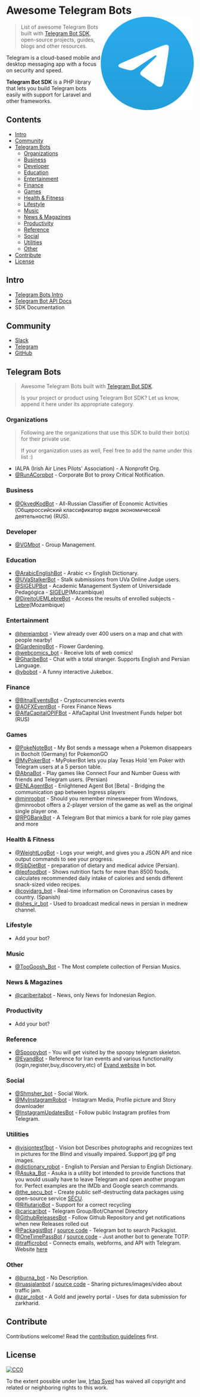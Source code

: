 # Awesome Telegram Bots [<img src="media/telegram-logo.svg" width="250" align="right" alt="Telegram">](https://www.telegram.org)

> List of awesome Telegram Bots built with [Telegram Bot SDK](https://github.com/telegram-bot-sdk/telegram-bot-sdk), open-source projects, guides, blogs and other resources.

Telegram is a cloud-based mobile and desktop messaging app with a focus on security and speed. 

**Telegram Bot SDK** is a PHP library that lets you build Telegram bots easily with support for Laravel and other frameworks.

## Contents

- [Intro](#intro)
- [Community](#community)
- [Telegram Bots](#telegram-bots)
  - [Organizations](#organizations)
  - [Business](#business)
  - [Developer](#developer)
  - [Education](#education)
  - [Entertainment](#entertainment)
  - [Finance](#finance)
  - [Games](#games)
  - [Health & Fitness](#health-&-fitness)
  - [Lifestyle](#lifestyle)
  - [Music](#music)
  - [News & Magazines](#news-&-magazines)
  - [Productivity](#productivity)
  - [Reference](#reference)
  - [Social](#social)
  - [Utilities](#utilities)
  - [Other](#other)
- [Contribute](#contribute)
- [License](#license)

## Intro

- [Telegram Bots Intro](https://core.telegram.org/bots)
- [Telegram Bot API Docs](https://core.telegram.org/bots/api)
- SDK Documentation

## Community

- [Slack](https://phpchat.co)
- [Telegram](https://t.me/PHPChatCo)
- [GitHub](https://github.com/telegram-bot-sdk)

## Telegram Bots

> Awesome Telegram Bots built with [Telegram Bot SDK](https://github.com/telegram-bot-sdk/telegram-bot-sdk).
>
> Is your project or product using Telegram Bot SDK? Let us know, append it here under its appropriate category.


### Organizations

> Following are the organizations that use this SDK to build their bot(s) for their private use.
> 
> If your organization uses as well, Feel free to add the name under this list :)

- IALPA (Irish Air Lines Pilots' Association) - A Nonprofit Org.
- [@RunACorpbot](https://telegram.me/RunACorpbot) - Corporate Bot to proxy Critical Notification.

### Business

- [@OkvedKodBot](https://telegram.me/OkvedKodBot) - All-Russian Classifier of Economic Activities (Общероссийский классификатор видов экономической деятельности) (RUS).

### Developer

- [@VGMbot](https://telegram.me/VGMbot) - Group Management.

### Education

- [@ArabicEnglishBot](https://telegram.me/ArabicEnglishBot) - Arabic <> English Dictionary.
- [@UVaStalkerBot](https://telegram.me/UVaStalkerBot) - Stalk submissions from UVa Online Judge users.
- [@SIGEUPBot](https://telegram.me/SIGEUPBot) - Academic Management System of Universidade Pedagógica -  [SIGEUP](https://sigeup.up.ac.mz)(Mozambique)
- [@DireitoUEMLebreBot](https://telegram.me/DireitoUEMLebreBot) - Access the results of enrolled subjects - [Lebre](https://lebre.co.mz)(Mozambique)

### Entertainment

- [@hereiambot](https://telegram.me/hereiambot) - View already over 400 users on a map and chat with people nearby!
- [@GardeningBot](https://telegram.me/GardeningBot) - Flower Gardening.
- [@webcomics_bot](https://telegram.me/webcomics_bot) - Receive lots of web comics!
- [@GharibeBot](https://telegram.me/gharibebot) - Chat with a total stranger. Supports English and Persian Language.
- [@ybobot](https://telegram.me/ybobot) - A funny interactive Jukebox.

### Finance

- [@BitnalEventsBot](https://telegram.me/BitnalEventsBot) - Cryptocurrencies events
- [@AOFXEventBot](https://telegram.me/AOFXEventBot) - Forex Finance News
- [@AlfaCapitalOPIFBot](https://telegram.me/AlfaCapitalOPIFBot) - AlfaCapital Unit Investment Funds helper bot (RUS)

### Games

- [@PokeNoteBot](https://telegram.me/PokeNoteBot) - My Bot sends a message when a Pokemon disappears in Bocholt (Germany) for PokemonGO
- [@MyPokerBot](https://telegram.me/MyPokerBot) - MyPokerBot lets you play Texas Hold 'em Poker with Telegram users at a 5 person table.
- [@AbnaBot](https://telegram.me/AbnaBot) - Play games like Connect Four and Number Guess with friends and Telegram users. (Persian)
- [@ENLAgentBot](https://telegram.me/ENLAgentBot) - Enlightened Agent Bot [Beta] - Bridging the communication gap between Ingress players
- [@minroobot](https://telegram.me/minroobot) - Should you remember minesweeper from Windows, @minroobot offers a 2-player version of the game as well as the original single player one.
- [@RPGBankBot](https://telegram.me/RPGBankBot) - A Telegram Bot that mimics a bank for role play games and more

### Health & Fitness

- [@WeightLogBot](https://telegram.me/WeightLogBot) - Logs your weight, and gives you a JSON API and nice output commands to see your progress.
- [@SibDietBot](https://telegram.me/sibdietbot) - preparation of dietary and medical advice (Persian).
- [@leofoodbot](https://telegram.me/leofoodbot) - Shows nutrition facts for more than 8500 foods, calculates recommended daily intake of calories and sends different snack-sized video recipes.
- [@covidarg_bot](https://telegram.me/covidarg_bot) - Real-time information on Coronavirus cases by country. (Spanish)
- [@shes_ir_bot](https://telegram.me/shes_ir_bot) - Used to broadcast medical news in persian in mednew channel.

### Lifestyle

- Add your bot?

### Music

- [@TooGoosh_Bot](https://telegram.me/toogoosh_bot) - The Most complete collection of Persian Musics.

### News & Magazines

- [@cariberitabot](https://telegram.me/cariberitabot) - News, only News for Indonesian Region.

### Productivity

- Add your bot?

### Reference

- [@Spoopybot](https://telegram.me/Spoopybot) - You will get visited by the spoopy telegram skeleton.
- [@EvandBot](https://telegram.me/EvandBot) - Reference for Iran events and various functionality (login,register,buy,discovery,etc) of [Evand website](https://evand.ir/) in bot.

### Social

- [@Shmsher_bot](https://telegram.me/Shmsher_bot) - Social Work.
- [@MyInstagramRobot](https://telegram.me/MyInstagramRobot) - Instagram Media, Profile picture and Story downloader
- [@InstagramUpdatesBot](https://telegram.me/InstagramUpdatesBot) - Follow public Instagram profiles from Telegram.

### Utilities

- [@visiontest1bot](https://telegram.me/visiontest1bot) - Vision bot Describes photographs and recognizes text in pictures for the Blind and visually impaired.  Support jpg gif png images.
- [@dictionary_robot](https://telegram.me/dictionary_robot) - English to Persian and Persian to English Dictionary.
- [@Asuka_Bot](https://telegram.me/Asuka_Bot) - Asuka is a utility bot intended to provide functions that you would usually have to leave Telegram and open another program for. Perfect examples are the IMDb and Google search commands.
- [@the_secu_bot](https://telegram.me/the_secu_bot) - Create public self-destructing data packages using open-source service [SЁCU](https://secu.su/).
- [@RifiutarioBot](https://telegram.me/RifiutarioBot) - Support for a correct recycling
- [@caricaribot](https://telegram.me/caricaribot) - Telegram Group/Bot/Channel Directory
- [@GithubReleasesBot](https://telegram.me/GithubReleasesBot) - Follow Github Repository and get notifications when new Releases rolled out
- [@PackagistBot](https://telegram.me/PackagistBot) / [source code](https://github.com/vitormattos/bot-packagist) - Telegram bot to search Packagist.
- [@OneTimePassBot](https://telegram.me/OneTimePassBot) / [source code]((https://github.com/vitormattos/bot-onetimepass)) - Just another bot to generate TOTP.
- [@trafficrobot](https://telegram.me/trafficrobot) - Connects emails, webforms, and API with Telegram. Website  [here](https://trafficrobot.tk/)

### Other

- [@burna_bot](https://telegram.me/burna_bot) - No Description.
- [@ruasjalanbot](https://telegram.me/ruasjalanbot) / [source code](https://github.com/kukuhtw/ruasjalantelegrambot) - Sharing pictures/images/video about traffic jam.
- [@zar_robot](https://telegram.me/zar_robot) - A Gold and jewelry portal - Uses for data submission for zarkharid.

## Contribute

Contributions welcome! Read the [contribution guidelines](contributing.md) first.

## License

[![CC0](https://mirrors.creativecommons.org/presskit/buttons/88x31/svg/cc-zero.svg)](https://creativecommons.org/publicdomain/zero/1.0)

To the extent possible under law, [Irfaq Syed](https://github.com/irazasyed) has waived all copyright and
related or neighboring rights to this work.
